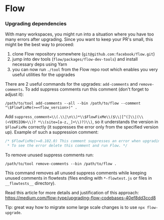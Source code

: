 # Flow

### Upgrading dependencies

With many workspaces, you might run into a situation where you have too many errors after upgrading. Since you want to keep your PR's small, this might be the best way to proceed: 

1. clone Flow repository somewhere (`git@github.com:facebook/flow.git`)
2. jump into dev tools (`flow/packages/flow-dev-tools`) and install necessary deps using Yarn
3. you can now run `./tool` from the Flow repo root which enables you very useful utilities for the upgrades

There are 2 useful commands for the upgrades: `add-comments` and `remove-comments`. To add suppress comments run this comment (don't forget to adjust it):

```text
/path/to/tool add-comments --all --bin /path/to/flow --comment "\$FlowFixMe(>=<flow_version>)" .
```

Add `suppress_comment=\\(.\\|\n\\)*\\$FlowFixMe\\($\\|[^(]\\|(\\(<VERSION>\\)? *\\(site=[a-z,_]+\\)?)\\)`, so it understands the version in `$FlowFixMe` correctly (it suppresses the error only from the specified version up). Example of such a suppression comment:

```js
/* $FlowFixMe(>=0.102.0) This comment suppresses an error when upgrading Flow.
 * To see the error delete this comment and run Flow. */
```

To remove unused suppress comments run:

```text
/path/to/tool remove-comments --bin /path/to/flow .
```

This command removes all unused suppress comments while keeping unused comments in flowtests (files ending with `*-flowtest.js` or files in `__flowtests__` directory).

Read this article for more details and justification of this approach: https://medium.com/flow-type/upgrading-flow-codebases-40ef8dd3ccd8

Tip: great way how to migrate some large scale changes is to use `npx flow-upgrade`.
